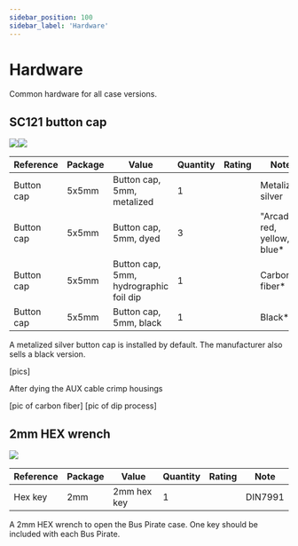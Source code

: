```yaml
---
sidebar_position: 100
sidebar_label: 'Hardware'
---
```


# Hardware

Common hardware for all case versions.

## SC121 button cap

![](./img/sc121.jpg)![](./img/sc121.png)

|**Reference**|**Package**|**Value**|**Quantity**|**Rating**|**Note**|
|-|-|-|-|-|-|
|Button cap|5x5mm|Button cap, 5mm, metalized|1||Metalized silver|
|Button cap|5x5mm|Button cap, 5mm, dyed|3||"Arcade" red, yellow, blue*|
|Button cap|5x5mm|Button cap, 5mm, hydrographic foil dip|1||Carbon fiber*|
|Button cap|5x5mm|Button cap, 5mm, black|1||Black*|

A metalized silver button cap is installed by default. The manufacturer also sells a black version.

[pics]

After dying the AUX cable crimp housings 

[pic of carbon fiber] [pic of dip process]



## 2mm HEX wrench
![](./img/hexkey.jpg)  

|**Reference**|**Package**|**Value**|**Quantity**|**Rating**|**Note**|
|-|-|-|-|-|-|
|Hex key|2mm  |2mm hex key|1||DIN7991  |

A 2mm HEX wrench to open the Bus Pirate case. One key should be included with each Bus Pirate.